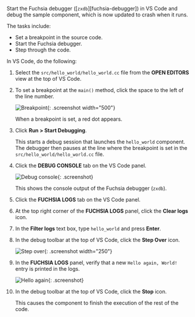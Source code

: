 Start the Fuchsia debugger ([`zxdb`][fuchsia-debugger]) in VS Code and debug
the sample component, which is now  updated to crash when it runs.

The tasks include:

- Set a breakpoint in the source code.
- Start the Fuchsia debugger.
- Step through the code.

In VS Code, do the following:

1. Select the `src/hello_world/hello_world.cc` file from the **OPEN EDITORS**
   view at the top of VS Code.

1. To set a breakpoint at the `main()` method, click the space to the left of
   the line number.

   ![Breakpoint](images/get-started-vscode-breakpoint.png "A breakpoint in VS Code"){: .screenshot width="500"}

   When a breakpoint is set, a red dot appears.

1. Click **Run > Start Debugging**.

   This starts a debug session that launches the `hello_world` component.
   The debugger then pauses at the line where the breakpoint is set
   in the `src/hello_world/hello_world.cc` file.

1. Click the **DEBUG CONSOLE** tab on the VS Code panel.

   ![Debug console](images/get-started-vscode-debug-console.png "The Debug console panel in VS Code"){: .screenshot}

   This shows the console output of the Fuchsia debugger (`zxdb`).

1. Click the **FUCHSIA LOGS** tab on the VS Code panel.

1. At the top right corner of the **FUCHSIA LOGS** panel,
   click the **Clear logs** icon.

1. In the **Filter logs** text box, type `hello_world` and press **Enter**.

1. In the debug toolbar at the top of VS Code, click the **Step Over** icon.

   ![Step over](images/get-started-vscode-step-over-icon.png "The Step Over icon in VS Code"){: .screenshot width="250"}

1. In the **FUCHSIA LOGS** panel, verify that a new `Hello again, World!`
   entry is printed in the logs.

   ![Hello again](images/get-started-vscode-debug-hello-again-world.png "Hello again, World in the Fuchsia logs panel of VS Code"){: .screenshot}

1. In the debug toolbar at the top of VS Code, click the **Stop** icon.

   This causes the component to finish the execution of the rest of the code.
